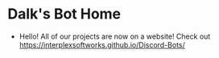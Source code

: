 # Dalk's Bot Home
- Hello! All of our projects are now on a website! Check out https://interplexsoftworks.github.io/Discord-Bots/